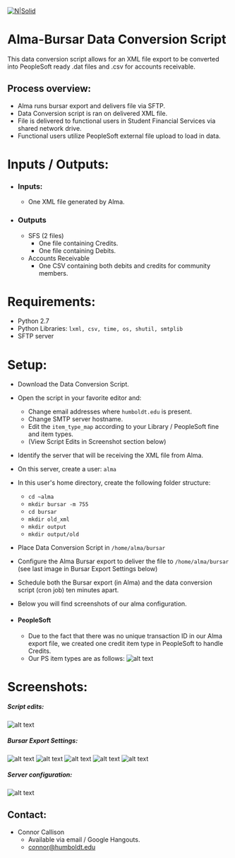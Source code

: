 [![N|Solid](https://brand.humboldt.edu/sites/default/files/styles/panopoly_image_original/public/general/hsu-mark-stacked_0.png?itok=jnMrPDcd)](http://its.humboldt.edu/)
# Alma-Bursar Data Conversion Script

This data conversion script allows for an XML file export to be converted into PeopleSoft ready .dat files and .csv for accounts receivable.

## Process overview:
  - Alma runs bursar export and delivers file via SFTP.
  - Data Conversion script is ran on delivered XML file.
  - File is delivered to functional users in Student Financial Services via shared network drive.
  - Functional users utilize PeopleSoft external file upload to load in data.

# Inputs / Outputs:
  - ### Inputs:
    - One XML file generated by Alma.
  - ### Outputs
    - SFS (2 files)
      - One file containing Credits.
      - One file containing Debits.
     - Accounts Receivable 
       - One CSV containing both debits and credits for community members.
  

# Requirements:
  - Python 2.7
  - Python Libraries: `lxml, csv, time, os, shutil, smtplib` 
  - SFTP server

# Setup:
  - Download the Data Conversion Script.
  - Open the script in your favorite editor and:
    - Change email addresses where `humboldt.edu` is present.
    - Change SMTP server hostname.
    - Edit the `item_type_map` according to your Library / PeopleSoft fine and item types.
    - (View Script Edits in Screenshot section below)
  - Identify the server that will be receiving the XML file from Alma.
  - On this server, create a user: `alma`
  - In this user's home directory, create the following folder structure:
    - `cd ~alma`
    - `mkdir bursar -m 755`
    - `cd bursar`
    - `mkdir old_xml`
    - `mkdir output`
    - `mkdir output/old`
  - Place Data Conversion Script in `/home/alma/bursar`
  - Configure the Alma Bursar export to deliver the file to `/home/alma/bursar` (see last image in Bursar Export Settings below)
  - Schedule both the Bursar export (in Alma) and the data conversion script (cron job) ten minutes apart.
  - Below you will find screenshots of our alma configuration.
  
  - #### PeopleSoft
    - Due to the fact that there was no unique transaction ID in our Alma export file, we created one credit item type in PeopleSoft to handle Credits.
    - Our PS item types are as follows:
     ![alt text](https://i.imgur.com/BAPkzcI.png)

# Screenshots:

##### Script edits:
![alt text](https://i.imgur.com/bTY48Qa.png)

##### Bursar Export Settings:

![alt text](https://i.imgur.com/st0EP2M.png)
![alt text](https://i.imgur.com/X4YBkFX.png)
![alt text](https://i.imgur.com/TPkCwCe.png)
![alt text](https://i.imgur.com/IIOWRYx.png)
![alt text](https://i.imgur.com/AW7O3cp.jpg)

##### Server configuration:
![alt text](https://i.imgur.com/4fKZn44.png)

## Contact:
 - Connor Callison
   - Available via email / Google Hangouts. 
   - connor@humboldt.edu